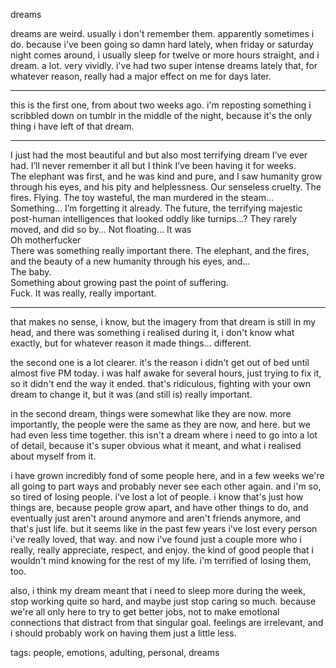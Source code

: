 dreams

dreams are weird. usually i don't remember them. apparently sometimes i do. because i've been going so damn hard lately, when friday or saturday night comes around, i usually sleep for twelve or more hours straight, and i dream. a lot. very vividly. i've had two super intense dreams lately that, for whatever reason, really had a major effect on me for days later.

--------

this is the first one, from about two weeks ago. i'm reposting something i scribbled down on tumblr in the middle of the night, because it's the only thing i have left of that dream.

--------

I just had the most beautiful and but also most terrifying dream I’ve ever had. I’ll never remember it all but I think I’ve been having it for weeks.  
The elephant was first, and he was kind and pure, and I saw humanity grow through his eyes, and his pity and helplessness. Our senseless cruelty. The fires. Flying. The toy wasteful, the man murdered in the steam… Something… I’m forgetting it already. The future, the terrifying majestic post-human intelligences that looked oddly like turnips…? They rarely moved, and did so by… Not floating… It was  
Oh motherfucker  
There was something really important there. The elephant, and the fires, and the beauty of a new humanity through his eyes, and…  
The baby.  
Something about growing past the point of suffering.  
Fuck. It was really, really important.  

--------

that makes no sense, i know, but the imagery from that dream is still in my  head, and there was something i realised during it, i don't know what exactly, but for whatever reason it made things... different.

the second one is a lot clearer. it's the reason i didn't get out of bed until almost five PM today. i was half awake for several hours, just trying to fix it, so it didn't end the way it ended. that's ridiculous, fighting with your own dream to change it, but it was (and still is) really important.

in the second dream, things were somewhat like they are now. more importantly, the people were the same as they are now, and here. but we had even less time together. this isn't a dream where i need to go into a lot of detail, because it's super obvious what it meant, and what i realised about myself from it.

i have grown incredibly fond of some people here, and in a few weeks we're all going to part ways and probably never see each other again. and i'm so, so tired of losing people. i've lost a lot of people. i know that's just how things are, because people grow apart, and have other things to do, and eventually just aren't around anymore and aren't friends anymore, and that's just life. but it seems like in the past few years i've lost every person i've really loved, that way. and now i've found just a couple more who i really, really appreciate, respect, and enjoy. the kind of good people that i wouldn't mind knowing for the rest of my life. i'm terrified of losing them, too.

also, i think my dream meant that i need to sleep more during the week, stop working quite so hard, and maybe just stop caring so much. because we're all only here to try to get better jobs, not to make emotional connections that distract from that singular goal. feelings are irrelevant, and i should probably work on having them just a little less.

tags: people, emotions, adulting, personal, dreams

